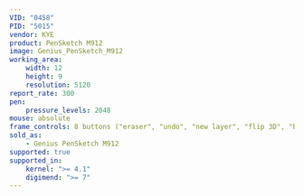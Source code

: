```yaml
---
VID: "0458"
PID: "5015"
vendor: KYE
product: PenSketch M912
image: Genius_PenSketch_M912
working_area:
    width: 12
    height: 9
    resolution: 5120
report_rate: 300
pen:
    pressure_levels: 2048
mouse: absolute
frame_controls: 8 buttons ("eraser", "undo", "new layer", "flip 3D", "brush increase", "brush decrease", "zoom in", "zoom out")
sold_as:
    - Genius PenSketch M912
supported: true
supported_in:
    kernel: ">= 4.1"
    digimend: ">= 7"
---
```


